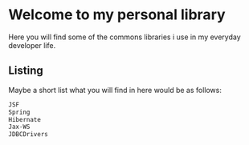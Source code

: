 # Welcome to my personal library
Here you will find some of the commons libraries i use in my everyday developer life.

##  Listing
Maybe a short list what you will find in here would be as follows:

```bash
JSF
Spring
Hibernate
Jax-WS
JDBCDrivers
```
